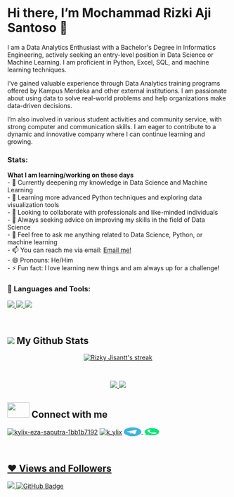 # Hi there, I’m Mochammad Rizki Aji Santoso 👋

I am a Data Analytics Enthusiast with a Bachelor's Degree in Informatics Engineering, actively seeking an entry-level position in Data Science or Machine Learning. I am proficient in Python, Excel, SQL, and machine learning techniques.

I’ve gained valuable experience through Data Analytics training programs offered by Kampus Merdeka and other external institutions. I am passionate about using data to solve real-world problems and help organizations make data-driven decisions.

I’m also involved in various student activities and community service, with strong computer and communication skills. I am eager to contribute to a dynamic and innovative company where I can continue learning and growing.

### Stats:
<summary><strong>What I am learning/working on these days</strong></summary> 
- 🔭 Currently deepening my knowledge in Data Science and Machine Learning </br>
- 🌱 Learning more advanced Python techniques and exploring data visualization tools </br>
- 👯 Looking to collaborate with professionals and like-minded individuals </br>
- 🤔 Always seeking advice on improving my skills in the field of Data Science </br>
- 💬 Feel free to ask me anything related to Data Science, Python, or machine learning </br>
- 📫 You can reach me via email: <a href="mailto:moch.rizkiaji@gmail.com">Email me!</a> </br>
- 😄 Pronouns: He/Him </br>
- ⚡ Fun fact: I love learning new things and am always up for a challenge!</br>

### 🚀 Languages and Tools:
<p align="left"> 
 <a href="https://www.python.org" target="_blank"> <img src="https://img.icons8.com/color/48/000000/python.png"/> </a> 
 <a href="https://www.mysql.com/" target="_blank"> <img src="https://img.icons8.com/color/48/000000/mysql.png"/> </a> 
 <a href="https://www.git-scm.com/" target="_blank"> <img src="https://img.icons8.com/color/48/000000/git.png"/> </a> 
</p>

<br/> 
<h2 align="left"><img src = "https://media.giphy.com/media/RVWSqOsgDAq0W3051o/giphy.gif" width = 48px> My Github Stats</h2>
<p align="center">
    <a href="https://github.com/rizkyjisantt-dev/github-readme-streak-stats">
        <img title="🔥 Get streak stats for your profile at git.io/streak-stats" alt="Rizky Jisantt's streak" src="https://github-readme-streak-stats.herokuapp.com/?user=nicola-alivant&theme=black-ice&hide_border=true&stroke=0000&background=060A0CD0"/>
    </a>
</p> <br/>
<p align="center">
<a href="https://github.com/nicola-alivant">
  <img height="180em" src="https://github-readme-stats-eight-theta.vercel.app/api?username=rizkyjisantt-dev&show_icons=true&theme=algolia&include_all_commits=true&count_private=true"/>
  <img height="180em" src="https://github-readme-stats-eight-theta.vercel.app/api/top-langs/?username=rizkyjisantt-dev&layout=compact&langs_count=8&theme=algolia"/>
</a>

<h2 align="left"><img src='https://raw.githubusercontent.com/ShahriarShafin/ShahriarShafin/main/Assets/handshake.gif' height="35" width="50px"> Connect with me</h2>
<p align="left">
  <a href="https://linkedin.com/in/moch-rizki/" target="blank"><img align="center" src="https://raw.githubusercontent.com/rahuldkjain/github-profile-readme-generator/master/src/images/icons/Social/linked-in-alt.svg" alt="kylix-eza-saputra-1bb1b7192" height="20" width="40" /></a>
  <a href="https://instagram.com/rizky_jisantt" target="blank"><img align="center" src="https://raw.githubusercontent.com/rahuldkjain/github-profile-readme-generator/master/src/images/icons/Social/instagram.svg" alt="k_ylix" height="20" width="40" /></a>
  <a href="https://t.me/rizkyluxszerr" target="_blank"><img align="center" alt="Telegram" height="20" width="40" src="https://github.com/reski-mulud-muchamad/reski-mulud-muchamad/blob/main/logo-svg/telegram.svg" />
  <a href="https://wa.me/6282131802771" target="_blank"><img align="center" alt="WhatsApp" height="20" width="40" src="https://github.com/reski-mulud-muchamad/reski-mulud-muchamad/blob/main/logo-svg/whatsapp.svg" />
</p><br/>

## ❤ Views and Followers
<a href="https://github.com/Meghna-DAS/github-profile-views-counter">
    <img src="https://komarev.com/ghpvc/?username=rizkyjisantt-dev">
</a>
<a href="https://github.com/rizkyjisantt-devt?tab=followers"><img src="https://img.shields.io/github/followers/nicola-alivant?label=Followers&style=social" alt="GitHub Badge"></a>

